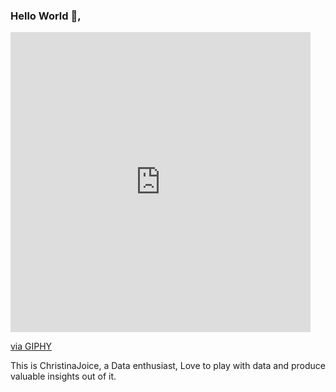 ### Hello World 👋,

<iframe src="https://giphy.com/embed/SvckSy7fFviqrq8ClF" width="480" height="480" frameBorder="0" class="giphy-embed" allowFullScreen></iframe><p><a href="https://giphy.com/gifs/talk-dirty-to-me-similarweb-nerdy-SvckSy7fFviqrq8ClF">via GIPHY</a></p>

This is ChristinaJoice, a Data enthusiast, Love to play with data and produce valuable insights out of it.



<!--
**christinajoice/christinajoice** is a ✨ _special_ ✨ repository because its `README.md` (this file) appears on your GitHub profile.

Here are some ideas to get you started:

- 🔭 I’m currently working on Quality Engineering
- 🌱 I’m currently learning Data science and Machine Learning
- 👯 I’m looking to collaborate on Data relevant stuffs
- 🤔 I’m looking for help with ...
- 💬 Ask me about ...
- 📫 How to reach me: ...
- 😄 Pronouns: ...
- ⚡ Fun fact: ...
-->
